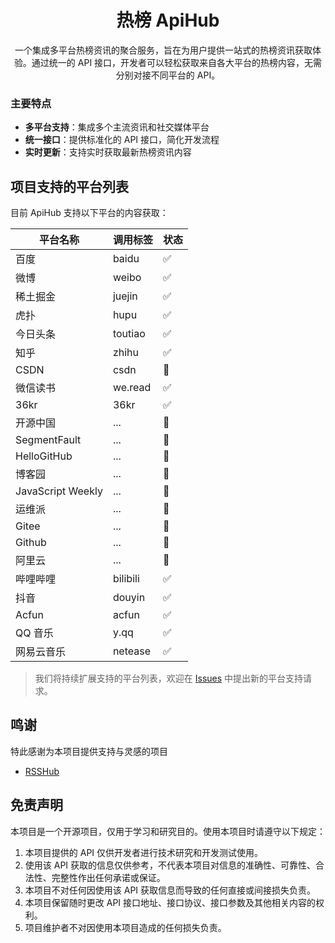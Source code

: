 <h1 align="center">热榜 ApiHub</h1>
<p align="center">一个集成多平台热榜资讯的聚合服务，旨在为用户提供一站式的热榜资讯获取体验。通过统一的 API 接口，开发者可以轻松获取来自各大平台的热榜内容，无需分别对接不同平台的 API。</p>

### 主要特点

- **多平台支持**：集成多个主流资讯和社交媒体平台
- **统一接口**：提供标准化的 API 接口，简化开发流程
- **实时更新**：支持实时获取最新热榜资讯内容

## 项目支持的平台列表

目前 ApiHub 支持以下平台的内容获取：

| 平台名称          | 调用标签 | 状态 |
| ----------------- | -------- | ---- |
| 百度              | baidu    | ✅   |
| 微博              | weibo    | ✅   |
| 稀土掘金          | juejin   | ✅   |
| 虎扑              | hupu     | ✅   |
| 今日头条          | toutiao  | ✅   |
| 知乎              | zhihu    | ✅   |
| CSDN              | csdn     | 🔄   |
| 微信读书          | we.read  | ✅   |
| 36kr              | 36kr      | ✅   |
| 开源中国          | ...      | 🔄   |
| SegmentFault      | ...      | 🔄   |
| HelloGitHub       | ...      | 🔄   |
| 博客园            | ...      | 🔄   |
| JavaScript Weekly | ...      | 🔄   |
| 运维派            | ...      | 🔄   |
| Gitee             | ...      | 🔄   |
| Github            | ...      | 🔄   |
| 阿里云            | ...      | 🔄   |
| 哔哩哔哩          | bilibili | ✅   |
| 抖音              | douyin   | ✅   |
| Acfun             | acfun    | ✅   |
| QQ 音乐           | y.qq     | ✅   |
| 网易云音乐        | netease  | ✅   |

> 我们将持续扩展支持的平台列表，欢迎在 [Issues](https://github.com/Rankslive/RanksLiveApi/issues) 中提出新的平台支持请求。

## 鸣谢

特此感谢为本项目提供支持与灵感的项目

- [RSSHub](https://github.com/DIYgod/RSSHub)

## 免责声明

本项目是一个开源项目，仅用于学习和研究目的。使用本项目时请遵守以下规定：

1. 本项目提供的 API 仅供开发者进行技术研究和开发测试使用。
2. 使用该 API 获取的信息仅供参考，不代表本项目对信息的准确性、可靠性、合法性、完整性作出任何承诺或保证。
3. 本项目不对任何因使用该 API 获取信息而导致的任何直接或间接损失负责。
4. 本项目保留随时更改 API 接口地址、接口协议、接口参数及其他相关内容的权利。
5. 项目维护者不对因使用本项目造成的任何损失负责。
